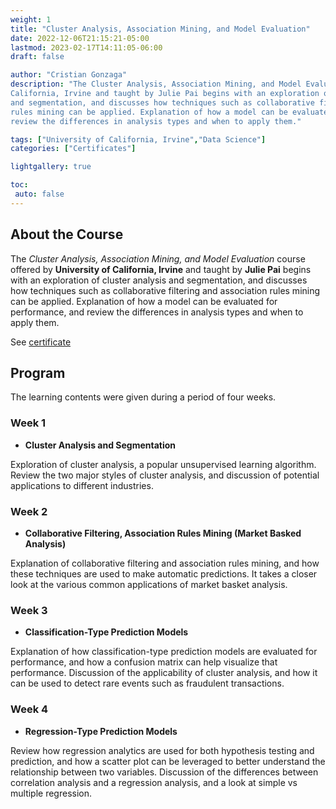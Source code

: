 ```yaml
---
weight: 1
title: "Cluster Analysis, Association Mining, and Model Evaluation"
date: 2022-12-06T21:15:21-05:00
lastmod: 2023-02-17T14:11:05-06:00
draft: false

author: "Cristian Gonzaga"
description: "The Cluster Analysis, Association Mining, and Model Evaluation course offered by University of 
California, Irvine and taught by Julie Pai begins with an exploration of cluster analysis 
and segmentation, and discusses how techniques such as collaborative filtering and association 
rules mining can be applied. Explanation of how a model can be evaluated for performance, and 
review the differences in analysis types and when to apply them."

tags: ["University of California, Irvine","Data Science"]
categories: ["Certificates"]

lightgallery: true

toc:
 auto: false
---
```

<!--more-->

## About the Course

The *Cluster Analysis, Association Mining, and Model Evaluation* course offered by **University of 
California, Irvine** and taught by **Julie Pai** begins with an exploration of cluster analysis 
and segmentation, and discusses how techniques such as collaborative filtering and association 
rules mining can be applied. Explanation of how a model can be evaluated for performance, and 
review the differences in analysis types and when to apply them.

See [certificate](https://coursera.org/share/cddbab89f2512e479cd6095dac464dda)


## Program

The learning contents were given during a period of four weeks.

### Week 1
* **Cluster Analysis and Segmentation**

Exploration of cluster analysis, a popular unsupervised learning algorithm. Review the two 
major styles of cluster analysis, and discussion of potential applications to different industries.

### Week 2
* **Collaborative Filtering, Association Rules Mining (Market Basked Analysis)**

Explanation of collaborative filtering and association rules mining, and how these techniques are 
used to make automatic predictions. It takes a closer look at the various common applications of 
market basket analysis.

### Week 3
* **Classification-Type Prediction Models**

Explanation of how classification-type prediction models are evaluated for performance, and how a 
confusion matrix can help visualize that performance. Discussion of the applicability of cluster 
analysis, and how it can be used to detect rare events such as fraudulent transactions.

### Week 4
* **Regression-Type Prediction Models**

Review how regression analytics are used for both hypothesis testing and prediction, and how a 
scatter plot can be leveraged to better understand the relationship between two variables. 
Discussion of the differences between correlation analysis and a regression analysis, and a look at 
simple vs multiple regression.



